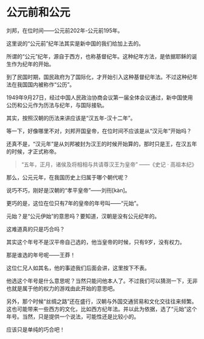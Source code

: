 # 公元前和公元
刘邦，在位时间——公元前202年-公元前195年。

这里说的“公元前”纪年法其实是新中国的我们给加上去的。

所谓的“公元”纪年，源自于西方，也称基督纪年。这种纪年方法，是依据耶稣的诞生作为纪年的开始。

到了民国时期，国民政府为了国际化，才开始引入这种基督纪年法。不过这种纪年法在我国国内被称作“公历”。

1949年9月27日，经过中国人民政治协商会议第一届全体会议通过，新中国使用公历和公元作为历法与纪年，与国际接轨。

其实，按照汉朝的历法来讲应该是“汉五年-汉十二年”。

等一下，好像哪里不对，刘邦开国皇帝，在位时间不应该是从“汉元年”开始吗？

还真不是，“汉元年”是从刘邦被封为汉王的时候开始算的，那时只是王，在汉五年的时候，才正式称帝。

>“五年，正月，诸侯及将相相与共请尊汉王为皇帝” ——《史记 · 高祖本纪》

那么，公元元年，在我国历史上归属于哪个朝代呢？

说巧不巧，刚好是汉朝的“孝平皇帝”——刘衎[kàn]。

更巧的是，这位在位只有7年的皇帝的年号叫——“元始”。

元始？是“公元伊始”的意思吗？要知道，汉朝是没有公元纪年的。

这难道真的只是巧合吗？

其实这个年号不是汉平帝自己选的，他当皇帝的时候，只有9岁，没有权力。

那是谁选的年号呢——王莽！

这位仁兄人如其名，他的事迹我们后面会讲，这里按下不表。

他选这个年号是什么意思呢？当然只能问他本人了。不过我们可以猜测一下，无非也就是属于他的权力的游戏由此开始的意思吧。

另外，那个时候“丝绸之路”还在盛行，汉朝与外国交通贸易和文化交往往来频繁。这也可能带来一些西方的文化，比如西方纪年法。并以此为依据，选了“元始”这个年号。当然，只是提供一个说法，可能性还是比较小的。

应该只是单纯的巧合吧！